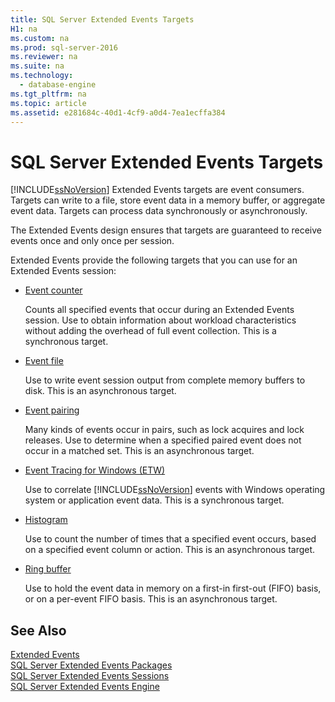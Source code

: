 ```yaml
---
title: SQL Server Extended Events Targets
H1: na
ms.custom: na
ms.prod: sql-server-2016
ms.reviewer: na
ms.suite: na
ms.technology: 
  - database-engine
ms.tgt_pltfrm: na
ms.topic: article
ms.assetid: e281684c-40d1-4cf9-a0d4-7ea1ecffa384
---
```

# SQL Server Extended Events Targets
  [!INCLUDE[ssNoVersion](../../Topics/TopicNameContainA/includes/ssNoVersion_md.md)] Extended Events targets are event consumers. Targets can write to a file, store event data in a memory buffer, or aggregate event data. Targets can process data synchronously or asynchronously.  
  
 The Extended Events design ensures that targets are guaranteed to receive events once and only once per session.  
  
 Extended Events provide the following targets that you can use for an Extended Events session:  
  
-   [Event counter](../../Topics/TopicNameNotContainA/Event-Counter-Target.md)  
  
     Counts all specified events that occur during an Extended Events session. Use to obtain information about workload characteristics without adding the overhead of full event collection. This is a synchronous target.  
  
-   [Event file](../../Topics/TopicNameNotContainA/Event-File-Target.md)  
  
     Use to write event session output from complete memory buffers to disk. This is an asynchronous target.  
  
-   [Event pairing](../../Topics/TopicNameNotContainA/Event-Pairing-Target.md)  
  
     Many kinds of events occur in pairs, such as lock acquires and lock releases. Use to determine when a specified paired event does not occur in a matched set. This is an asynchronous target.  
  
-   [Event Tracing for Windows (ETW)](../../Topics/TopicNameNotContainA/Event-Tracing-for-Windows-Target.md)  
  
     Use to correlate [!INCLUDE[ssNoVersion](../../Topics/TopicNameContainA/includes/ssNoVersion_md.md)] events with Windows operating system or application event data. This is a synchronous target.  
  
-   [Histogram](../../Topics/TopicNameNotContainA/Histogram-Target.md)  
  
     Use to count the number of times that a specified event occurs, based on a specified event column or action. This is an asynchronous target.  
  
-   [Ring buffer](../../Topics/TopicNameNotContainA/Ring-Buffer-Target.md)  
  
     Use to hold the event data in memory on a first-in first-out (FIFO) basis, or on a per-event FIFO basis. This is an asynchronous target.  
  
## See Also  
 [Extended Events](../../Topics/TopicNameNotContainA/Extended-Events.md)   
 [SQL Server Extended Events Packages](../../Topics/TopicNameNotContainA/SQL-Server-Extended-Events-Packages.md)   
 [SQL Server Extended Events Sessions](../../Topics/TopicNameNotContainA/SQL-Server-Extended-Events-Sessions.md)   
 [SQL Server Extended Events Engine](../../Topics/TopicNameNotContainA/SQL-Server-Extended-Events-Engine.md)  
  
  